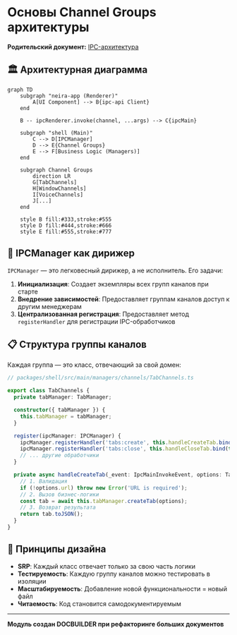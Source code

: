 # Основы Channel Groups архитектуры

**Родительский документ:** [IPC-архитектура](/core-concepts/shell-core/ipc-architecture)

## 🏛️ Архитектурная диаграмма

```mermaid
graph TD
    subgraph "neira-app (Renderer)"
        A[UI Component] --> B{ipc-api Client}
    end

    B -- ipcRenderer.invoke(channel, ...args) --> C{ipcMain}

    subgraph "shell (Main)"
        C --> D[IPCManager]
        D --> E{Channel Groups}
        E --> F[Business Logic (Managers)]
    end

    subgraph Channel Groups
        direction LR
        G[TabChannels]
        H[WindowChannels]
        I[VoiceChannels]
        J[...]
    end

    style B fill:#333,stroke:#555
    style D fill:#444,stroke:#666
    style E fill:#555,stroke:#777
```

## 🎯 IPCManager как дирижер

`IPCManager` — это легковесный дирижер, а не исполнитель. Его задачи:

1. **Инициализация**: Создает экземпляры всех групп каналов при старте
2. **Внедрение зависимостей**: Предоставляет группам каналов доступ к другим менеджерам
3. **Централизованная регистрация**: Предоставляет метод `registerHandler` для регистрации IPC-обработчиков

## 📋 Структура группы каналов

Каждая группа — это класс, отвечающий за свой домен:

```typescript
// packages/shell/src/main/managers/channels/TabChannels.ts

export class TabChannels {
  private tabManager: TabManager;

  constructor({ tabManager }) {
    this.tabManager = tabManager;
  }

  register(ipcManager: IPCManager) {
    ipcManager.registerHandler('tabs:create', this.handleCreateTab.bind(this));
    ipcManager.registerHandler('tabs:close', this.handleCloseTab.bind(this));
    // ... другие обработчики
  }

  private async handleCreateTab(_event: IpcMainInvokeEvent, options: TabOptions) {
    // 1. Валидация
    if (!options.url) throw new Error('URL is required');
    // 2. Вызов бизнес-логики
    const tab = await this.tabManager.createTab(options);
    // 3. Возврат результата
    return tab.toJSON();
  }
}
```

## 🎨 Принципы дизайна

- **SRP**: Каждый класс отвечает только за свою часть логики
- **Тестируемость**: Каждую группу каналов можно тестировать в изоляции
- **Масштабируемость**: Добавление новой функциональности = новый файл
- **Читаемость**: Код становится самодокументируемым

---

**Модуль создан DOCBUILDER при рефакторинге больших документов**
